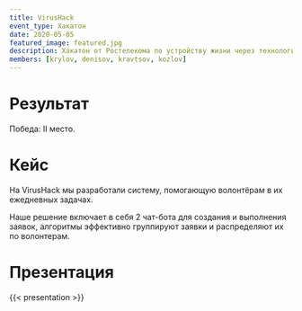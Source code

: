 ```yaml
---
title: VirusHack
event_type: Хакатон
date: 2020-05-05
featured_image: featured.jpg
description: Хакатон от Ростелекома по устройству жизни через технологии возможностей для человека, бизнеса и государства в условиях глобальных изменений.
members: [krylov, denisov, kravtsov, kozlov]
---
```


# Результат

Победа: II место.

# Кейс

На VirusHack мы разработали систему, помогающую волонтёрам в их ежедневных задачах.  

Наше решение включает в себя 2 чат-бота для создания и выполнения заявок,
алгоритмы эффективно группируют заявки и распределяют их по волонтерам.


# Презентация

{{< presentation >}}